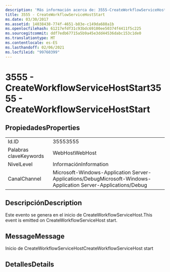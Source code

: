 ```yaml
---
description: 'Más información acerca de: 3555-CreateWorkflowServiceHostStart'
title: 3555 - CreateWorkflowServiceHostStart
ms.date: 03/30/2017
ms.assetid: 14038438-774f-4651-b83e-c149da688a1b
ms.openlocfilehash: 61217efdf31c93bdc69100ee50374f4411f5c225
ms.sourcegitcommit: ddf7edb67715a5b9a45e3dd44536dabc153c1de0
ms.translationtype: MT
ms.contentlocale: es-ES
ms.lasthandoff: 02/06/2021
ms.locfileid: "99760399"
---
```

# <a name="3555---createworkflowservicehoststart"></a><span data-ttu-id="45d27-103">3555 - CreateWorkflowServiceHostStart</span><span class="sxs-lookup"><span data-stu-id="45d27-103">3555 - CreateWorkflowServiceHostStart</span></span>

## <a name="properties"></a><span data-ttu-id="45d27-104">Propiedades</span><span class="sxs-lookup"><span data-stu-id="45d27-104">Properties</span></span>  
  
|||  
|-|-|  
|<span data-ttu-id="45d27-105">Id.</span><span class="sxs-lookup"><span data-stu-id="45d27-105">ID</span></span>|<span data-ttu-id="45d27-106">3555</span><span class="sxs-lookup"><span data-stu-id="45d27-106">3555</span></span>|  
|<span data-ttu-id="45d27-107">Palabras clave</span><span class="sxs-lookup"><span data-stu-id="45d27-107">Keywords</span></span>|<span data-ttu-id="45d27-108">WebHost</span><span class="sxs-lookup"><span data-stu-id="45d27-108">WebHost</span></span>|  
|<span data-ttu-id="45d27-109">Nivel</span><span class="sxs-lookup"><span data-stu-id="45d27-109">Level</span></span>|<span data-ttu-id="45d27-110">Información</span><span class="sxs-lookup"><span data-stu-id="45d27-110">Information</span></span>|  
|<span data-ttu-id="45d27-111">Canal</span><span class="sxs-lookup"><span data-stu-id="45d27-111">Channel</span></span>|<span data-ttu-id="45d27-112">Microsoft-Windows-Application Server-Applications/Debug</span><span class="sxs-lookup"><span data-stu-id="45d27-112">Microsoft-Windows-Application Server-Applications/Debug</span></span>|  
  
## <a name="description"></a><span data-ttu-id="45d27-113">Descripción</span><span class="sxs-lookup"><span data-stu-id="45d27-113">Description</span></span>  

 <span data-ttu-id="45d27-114">Este evento se genera en el inicio de CreateWorkflowServiceHost.</span><span class="sxs-lookup"><span data-stu-id="45d27-114">This event is emitted on CreateWorkflowServiceHost start.</span></span>  
  
## <a name="message"></a><span data-ttu-id="45d27-115">Message</span><span class="sxs-lookup"><span data-stu-id="45d27-115">Message</span></span>  

 <span data-ttu-id="45d27-116">Inicio de CreateWorkflowServiceHost</span><span class="sxs-lookup"><span data-stu-id="45d27-116">CreateWorkflowServiceHost start</span></span>  
  
## <a name="details"></a><span data-ttu-id="45d27-117">Detalles</span><span class="sxs-lookup"><span data-stu-id="45d27-117">Details</span></span>
